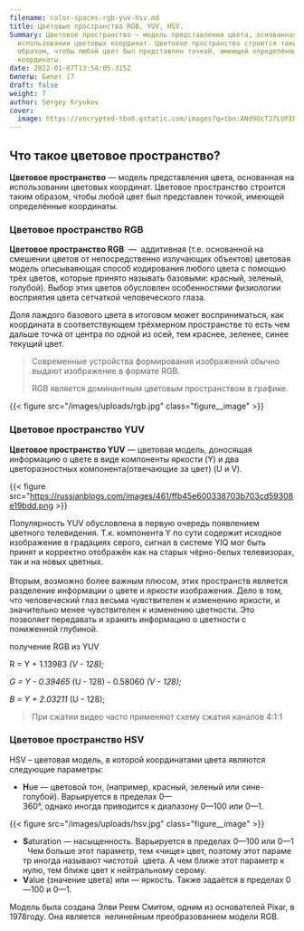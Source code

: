 ```yaml
---
filename: color-spaces-rgb-yuv-hsv.md
title: Цветовые пространства RGB, YUV, HSV.
Summary: Цветовое пространство — модель представления цвета, основанная на
  использовании цветовых координат. Цветовое пространство строится таким
  образом, чтобы любой цвет был представлен точкой, имеющей определённые
  координаты.
date: 2022-01-07T13:54:05.315Z
билеты: Билет 17
draft: false
weight: 7
author: Sergey Kryukov
cover:
  image: https://encrypted-tbn0.gstatic.com/images?q=tbn:ANd9GcT27LUFERi_hjOsxu2NCaSysXuKxVqmgGy9Nw&usqp=CAU
---
```

## **Что такое цветовое пространство?**

**Цветовое пространство** — модель представления цвета, основанная на использовании цветовых координат. Цветовое пространство строится таким образом, чтобы любой цвет был представлен точкой, имеющей определённые координаты.

### Цветовое пространство RGB 

**Цветовое пространство RGB**  — [](https://ru.wikipedia.org/wiki/%D0%90%D0%B4%D0%B4%D0%B8%D1%82%D0%B8%D0%B2%D0%BD%D0%BE%D0%B5_%D1%81%D0%BC%D0%B5%D1%88%D0%B5%D0%BD%D0%B8%D0%B5_%D1%86%D0%B2%D0%B5%D1%82%D0%BE%D0%B2) аддитивная (т.е. основанной на смешении цветов от непосредственно излучающих объектов) цветовая модель описываяющая способ кодирования любого цвета с помощью трёх цветов, которые принято называть базовыми: красный, зеленый, голубой). Выбор этих цветов обусловлен особенностями физиологии восприятия цвета сетчаткой человеческого глаза.

Доля лаждого базового цвета в итоговом может восприниматься, как координата в соответствующем трёхмерном пространстве то есть чем дальше точка от центра по одной из осей, тем краснее, зеленее, синее текущий цвет.

> Современные устройства формирования изображений обычно выдают изображение в формате RGB.
>
> RGB является доминантным цветовым пространством в графике.

{{< figure src="/images/uploads/rgb.jpg"
class="figure__image" >}}

### **Цветовое пространство YUV**

**Цветовое пространство YUV** — [](https://ru.wikipedia.org/wiki/%D0%A6%D0%B2%D0%B5%D1%82%D0%BE%D0%B2%D0%B0%D1%8F_%D0%BC%D0%BE%D0%B4%D0%B5%D0%BB%D1%8C "Цветовая модель")цветовая модель, доносящая информацию о цвете в виде компоненты яркости (Y) и два цветоразностных компонента(отвечающие за цвет) (U и V).

{{< figure src="https://russianblogs.com/images/461/ffb45e600338703b703cd59308e19bdd.png >}}

Популярность YUV обусловлена в первую очередь появлением цветного телевидения. Т.к. компонента Y по сути содержит исходное изображение в градациях серого, сигнал в системе YIQ мог быть принят и корректно отображён как на старых чёрно-белых телевизорах, так и на новых цветных.\
\
Вторым, возможно более важным плюсом, этих пространств является разделение информации о цвете и яркости изображения. Дело в том, что человеческий глаз весьма чувствителен к изменению яркости, и значительно менее чувствителен к изменению цветности. Это позволяет передавать и хранить информацию о цветности с пониженной глубиной.

получение RGB из YUV

R = Y + 1.13983  *(V - 128);*

*G = Y - 0.39465*  (U - 128) - 0.58060  *(V - 128);*

*B = Y + 2.03211*  (U - 128);

<!--EndFragment-->

> При сжатии видео часто применяют схему сжатия каналов 4:1:1

### **Цветовое пространство HSV**

HSV  – цветовая модель, в которой координатами цвета являются следующие параметры:

<!--StartFragment-->

* **H**ue — цветовой [](https://dic.academic.ru/dic.nsf/ruwiki/317154)тон, (например, [](https://dic.academic.ru/dic.nsf/ruwiki/42158)красный, зеленый или сине-голубой). Варьируется в пределах 0—360°, однако иногда приводится к диапазону 0—100 или 0—1.

{{< figure src="/images/uploads/hsv.jpg"
class="figure__image" >}}

* **S**aturation — насыщенность. Варьируется в пределах 0—100 или  0—1                        Чем больше этот параметр, тем «чище» цвет, поэтому этот параметр иногда называют чистотой  цвета. А чем ближе этот параметр к нулю, тем ближе цвет к нейтральному серому.
* **V**alue (значение цвета) или — яркость. Также задаётся в пределах 0—100 и 0—1.

Модель была создана Элви Реем Смитом, одним из основателей Pixar, в 1978году. Она является  нелинейным преобразованием модели RGB.

<!--EndFragment-->